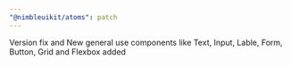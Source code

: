 ```yaml
---
"@nimbleuikit/atoms": patch
---
```


Version fix and New general use components like Text, Input, Lable, Form, Button, Grid and Flexbox added
